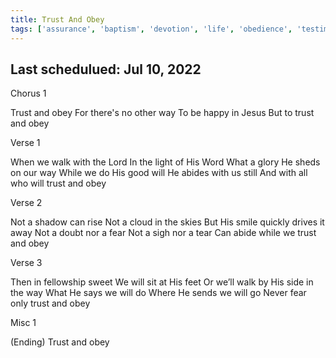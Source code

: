 ```yaml
---
title: Trust And Obey
tags: ['assurance', 'baptism', 'devotion', 'life', 'obedience', 'testimony', 'trust']
---
```


## Last schedulued: Jul 10, 2022          

Chorus 1

Trust and obey
For there's no other way
To be happy in Jesus
But to trust and obey

Verse 1

When we walk with the Lord
In the light of His Word
What a glory He sheds on our way
While we do His good will
He abides with us still
And with all who will trust and obey

Verse 2

Not a shadow can rise
Not a cloud in the skies
But His smile quickly drives it away
Not a doubt nor a fear
Not a sigh nor a tear
Can abide while we trust and obey

Verse 3

Then in fellowship sweet
We will sit at His feet
Or we’ll walk by His side in the way
What He says we will do
Where He sends we will go
Never fear only trust and obey

Misc 1

(Ending)
Trust and obey
